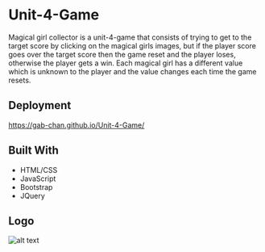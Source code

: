 # Unit-4-Game

Magical girl collector is a unit-4-game that consists of trying to get to the target score by clicking on the magical girls images, but if the player score goes over the target score then the game reset and the player loses, otherwise the player gets a win. Each magical girl has a different value which is unknown to the player and the value changes each time the game resets.

## Deployment

https://gab-chan.github.io/Unit-4-Game/

## Built With

* HTML/CSS
* JavaScript
* Bootstrap
* JQuery

## Logo

![alt text](https://usercontent2.hubstatic.com/13583499_f520.jpg)
